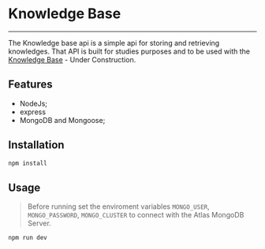 # Knowledge Base

-------

The Knowledge base api is a simple api for storing and retrieving knowledges. That API is built for studies purposes and to be used with the [Knowledge Base](https://dochner.github.io/knowledge-base/) - Under Construction.

## Features

- NodeJs;
- express
- MongoDB and Mongoose;

## Installation


```bash
npm install
```

## Usage

> Before running set the enviroment variables `MONGO_USER`, `MONGO_PASSWORD`, `MONGO_CLUSTER` to connect with the Atlas MongoDB Server.

```bash
npm run dev
```
